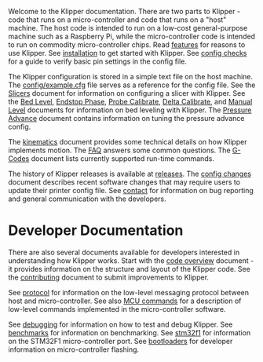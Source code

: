 Welcome to the Klipper documentation. There are two parts to Klipper -
code that runs on a micro-controller and code that runs on a "host"
machine. The host code is intended to run on a low-cost
general-purpose machine such as a Raspberry Pi, while the
micro-controller code is intended to run on commodity micro-controller
chips. Read [features](Features.md) for reasons to use Klipper. See
[installation](Installation.md) to get started with Klipper. See
[config checks](Config_checks.md) for a guide to verify basic pin
settings in the config file.

The Klipper configuration is stored in a simple text file on the host
machine. The
[config/example.cfg](https://github.com/KevinOConnor/klipper/tree/master/config/example.cfg)
file serves as a reference for the config file. See the
[Slicers](Slicers.md) document for information on configuring a slicer
with Klipper. See the [Bed Level](Bed_Level.md),
[Endstop Phase](Endstop_Phase.md),
[Probe Calibrate](Probe_Calibrate.md),
[Delta Calibrate](Delta_Calibrate.md), and
[Manual Level](Manual_Level.md) documents for information on bed
leveling with Klipper. The [Pressure Advance](Pressure_Advance.md)
document contains information on tuning the pressure advance config.

The [kinematics](Kinematics.md) document provides some technical
details on how Klipper implements motion. The [FAQ](FAQ.md) answers
some common questions. The [G-Codes](G-Codes.md) document lists
currently supported run-time commands.

The history of Klipper releases is available at
[releases](Releases.md). The [config changes](Config_Changes.md)
document describes recent software changes that may require users to
update their printer config file. See [contact](Contact.md) for
information on bug reporting and general communication with the
developers.

Developer Documentation
=======================

There are also several documents available for developers interested
in understanding how Klipper works. Start with the
[code overview](Code_Overview.md) document - it provides information
on the structure and layout of the Klipper code. See the
[contributing](CONTRIBUTING.md) document to submit improvements to Klipper.

See [protocol](Protocol.md) for information on the low-level messaging
protocol between host and micro-controller. See also
[MCU commands](MCU_Commands.md) for a description of low-level
commands implemented in the micro-controller software.

See [debugging](Debugging.md) for information on how to test and debug
Klipper. See [benchmarks](Benchmarks.md) for information on
benchmarking. See [stm32f1](stm32f1.md) for information on the STM32F1
micro-controller port. See [bootloaders](Bootloaders.md) for developer
information on micro-controller flashing.
